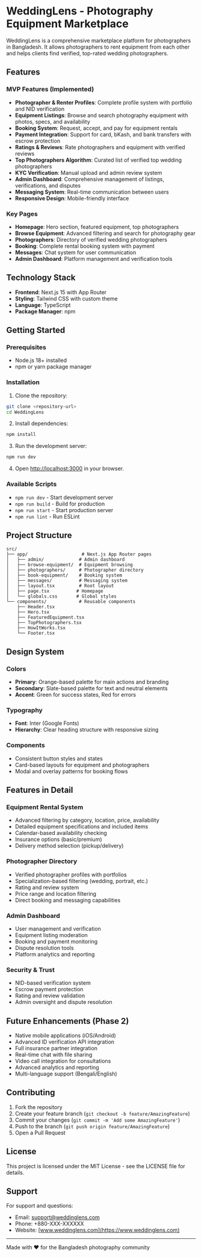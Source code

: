 # WeddingLens - Photography Equipment Marketplace

WeddingLens is a comprehensive marketplace platform for photographers in Bangladesh. It allows photographers to rent equipment from each other and helps clients find verified, top-rated wedding photographers.

## Features

### MVP Features (Implemented)
- **Photographer & Renter Profiles**: Complete profile system with portfolio and NID verification
- **Equipment Listings**: Browse and search photography equipment with photos, specs, and availability
- **Booking System**: Request, accept, and pay for equipment rentals
- **Payment Integration**: Support for card, bKash, and bank transfers with escrow protection
- **Ratings & Reviews**: Rate photographers and equipment with verified reviews
- **Top Photographers Algorithm**: Curated list of verified top wedding photographers
- **KYC Verification**: Manual upload and admin review system
- **Admin Dashboard**: Comprehensive management of listings, verifications, and disputes
- **Messaging System**: Real-time communication between users
- **Responsive Design**: Mobile-friendly interface

### Key Pages
- **Homepage**: Hero section, featured equipment, top photographers
- **Browse Equipment**: Advanced filtering and search for photography gear
- **Photographers**: Directory of verified wedding photographers
- **Booking**: Complete rental booking system with payment
- **Messages**: Chat system for user communication
- **Admin Dashboard**: Platform management and verification tools

## Technology Stack

- **Frontend**: Next.js 15 with App Router
- **Styling**: Tailwind CSS with custom theme
- **Language**: TypeScript
- **Package Manager**: npm

## Getting Started

### Prerequisites
- Node.js 18+ installed
- npm or yarn package manager

### Installation

1. Clone the repository:
```bash
git clone <repository-url>
cd WeddingLens
```

2. Install dependencies:
```bash
npm install
```

3. Run the development server:
```bash
npm run dev
```

4. Open [http://localhost:3000](http://localhost:3000) in your browser.

### Available Scripts

- `npm run dev` - Start development server
- `npm run build` - Build for production
- `npm run start` - Start production server
- `npm run lint` - Run ESLint

## Project Structure

```
src/
├── app/                    # Next.js App Router pages
│   ├── admin/             # Admin dashboard
│   ├── browse-equipment/  # Equipment browsing
│   ├── photographers/     # Photographer directory
│   ├── book-equipment/    # Booking system
│   ├── messages/          # Messaging system
│   ├── layout.tsx         # Root layout
│   ├── page.tsx          # Homepage
│   └── globals.css       # Global styles
└── components/            # Reusable components
    ├── Header.tsx
    ├── Hero.tsx
    ├── FeaturedEquipment.tsx
    ├── TopPhotographers.tsx
    ├── HowItWorks.tsx
    └── Footer.tsx
```

## Design System

### Colors
- **Primary**: Orange-based palette for main actions and branding
- **Secondary**: Slate-based palette for text and neutral elements
- **Accent**: Green for success states, Red for errors

### Typography
- **Font**: Inter (Google Fonts)
- **Hierarchy**: Clear heading structure with responsive sizing

### Components
- Consistent button styles and states
- Card-based layouts for equipment and photographers
- Modal and overlay patterns for booking flows

## Features in Detail

### Equipment Rental System
- Advanced filtering by category, location, price, availability
- Detailed equipment specifications and included items
- Calendar-based availability checking
- Insurance options (basic/premium)
- Delivery method selection (pickup/delivery)

### Photographer Directory
- Verified photographer profiles with portfolios
- Specialization-based filtering (wedding, portrait, etc.)
- Rating and review system
- Price range and location filtering
- Direct booking and messaging capabilities

### Admin Dashboard
- User management and verification
- Equipment listing moderation
- Booking and payment monitoring
- Dispute resolution tools
- Platform analytics and reporting

### Security & Trust
- NID-based verification system
- Escrow payment protection
- Rating and review validation
- Admin oversight and dispute resolution

## Future Enhancements (Phase 2)

- Native mobile applications (iOS/Android)
- Advanced ID verification API integration
- Full insurance partner integration
- Real-time chat with file sharing
- Video call integration for consultations
- Advanced analytics and reporting
- Multi-language support (Bengali/English)

## Contributing

1. Fork the repository
2. Create your feature branch (`git checkout -b feature/AmazingFeature`)
3. Commit your changes (`git commit -m 'Add some AmazingFeature'`)
4. Push to the branch (`git push origin feature/AmazingFeature`)
5. Open a Pull Request

## License

This project is licensed under the MIT License - see the LICENSE file for details.

## Support

For support and questions:
- Email: support@weddinglens.com
- Phone: +880-XXX-XXXXXX
- Website: [www.weddinglens.com](https://www.weddinglens.com)

---

Made with ❤️ for the Bangladesh photography community